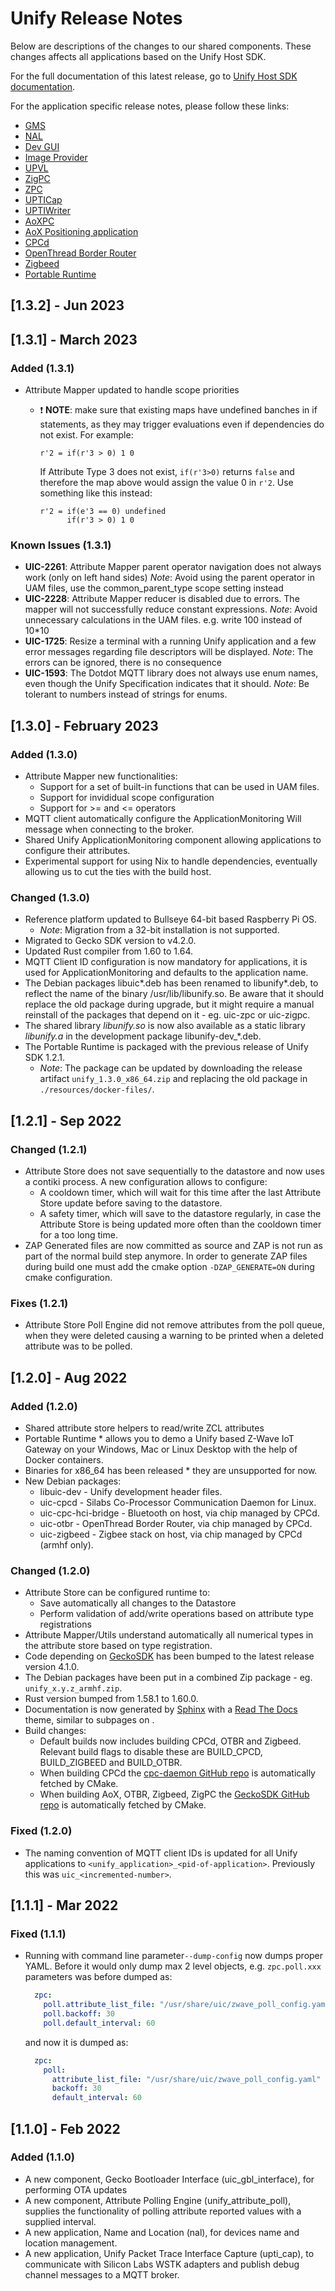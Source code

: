 # Unify Release Notes

Below are descriptions of the changes to our shared components.
These changes affects all applications based on the Unify Host SDK.

For the full documentation of this latest release, go to
[Unify Host SDK documentation](https://siliconlabs.github.io/UnifySDK).

For the application specific release notes, please follow these links:

* [GMS](applications/gms/release_notes.md)
* [NAL](applications/nal/release_notes.md)
* [Dev GUI](applications/dev_ui/dev_gui/release_notes.md)
* [Image Provider](applications/image_provider/release_notes.md)
* [UPVL](applications/upvl/release_notes.md)
* [ZigPC](applications/zigpc/release_notes.md)
* [ZPC](applications/zpc/release_notes.md)
* [UPTICap](applications/upti_cap/release_notes.md)
* [UPTIWriter](applications/upti_writer/release_notes.md)
* [AoXPC](applications/aox/applications/aoxpc/release_notes.md)
* [AoX Positioning application](applications/aox/applications/positioning/release_notes.md)
* [CPCd](applications/cpcd/release_notes.md)
* [OpenThread Border Router](applications/openthread_border_router/release_notes.md)
* [Zigbeed](applications/zigbeed/release_notes.md)
* [Portable Runtime](portable_runtime/release_notes.md)

## [1.3.2] - Jun 2023

## [1.3.1] - March 2023

### Added (1.3.1)

* Attribute Mapper updated to handle scope priorities
  * :exclamation: **NOTE**: make sure that existing maps have undefined banches
    in if statements, as they may trigger evaluations even if dependencies
    do not exist. For example:

    ```uam
    r'2 = if(r'3 > 0) 1 0
    ```

    If Attribute Type 3 does not exist, `if(r'3>0)` returns `false` and
    therefore the map above would assign the value 0 in `r'2`. Use something
    like this instead:

    ```uam
    r'2 = if(e'3 == 0) undefined
          if(r'3 > 0) 1 0
    ```

### Known Issues (1.3.1)

* **UIC-2261**: Attribute Mapper parent operator navigation does not always work (only on left hand sides)
  _Note_: Avoid using the parent operator in UAM files, use the common_parent_type scope setting instead
* **UIC-2228**: Attribute Mapper reducer is disabled due to errors. The mapper will not successfully reduce constant expressions.
  _Note_: Avoid unnecessary calculations in the UAM files. e.g. write 100 instead of 10*10
* **UIC-1725**: Resize a terminal with a running Unify application and a few error messages regarding file descriptors will be displayed.
  _Note_: The errors can be ignored, there is no consequence
* **UIC-1593**: The Dotdot MQTT library does not always use enum names, even though the Unify Specification indicates that it should.
  _Note_: Be tolerant to numbers instead of strings for enums.

## [1.3.0] - February 2023

### Added (1.3.0)

* Attribute Mapper new functionalities:
  * Support for a set of built-in functions that can be used in UAM files.
  * Support for invididual scope configuration
  * Support for >= and <= operators
* MQTT client automatically configure the ApplicationMonitoring Will message when
  connecting to the broker.
* Shared Unify ApplicationMonitoring component allowing applications to
  configure their attributes.
* Experimental support for using Nix to handle dependencies, eventually allowing us to cut the ties with the build host.

### Changed (1.3.0)

* Reference platform updated to Bullseye 64-bit based Raspberry Pi OS.
  * _Note_: Migration from a 32-bit installation is not supported.
* Migrated to Gecko SDK version to v4.2.0.
* Updated Rust compiler from 1.60 to 1.64.
* MQTT Client ID configuration is now mandatory for applications, it is used
  for ApplicationMonitoring and defaults to the application name.
* The Debian packages libuic*.deb has been renamed to libunify*.deb, to reflect
  the name of the binary /usr/lib/libunify.so. Be aware that it should replace the
  old package during upgrade, but it might require a manual reinstall of the packages
  that depend on it - eg. uic-zpc or uic-zigpc.
* The shared library *libunify.so* is now also available as a static library *libunify.a*
  in the development package libunify-dev_*.deb.
* The Portable Runtime is packaged with the previous release of Unify SDK 1.2.1.
  * _Note_: The package can be updated by downloading the release artifact `unify_1.3.0_x86_64.zip` and replacing the old package in `./resources/docker-files/`.

## [1.2.1] - Sep 2022

### Changed (1.2.1)

* Attribute Store does not save sequentially to the datastore and now uses a
  contiki process. A new configuration allows to configure:
  * A cooldown timer, which will wait for this time after the last Attribute
    Store update before saving to the datastore.
  * A safety timer, which will save to the datastore regularly, in case the
    Attribute Store is being updated more often than the cooldown timer for a
    too long time.
* ZAP Generated files are now committed as source and ZAP is not run as part of
  the normal build step anymore. In order to generate ZAP files during build one
  must add the cmake option `-DZAP_GENERATE=ON` during cmake configuration.

### Fixes (1.2.1)

* Attribute Store Poll Engine did not remove attributes from the poll queue,
  when they were deleted causing a warning to be printed when a deleted
  attribute was to be polled.

## [1.2.0] - Aug 2022

### Added (1.2.0)

* Shared attribute store helpers to read/write ZCL attributes
* Portable Runtime * allows you to demo a Unify based Z-Wave IoT Gateway on your Windows, Mac or Linux Desktop with the help of Docker containers.
* Binaries for x86_64 has been released * they are unsupported for now.
* New Debian packages:
  * libuic-dev - Unify development header files.
  * uic-cpcd - Silabs Co-Processor Communication Daemon for Linux.
  * uic-cpc-hci-bridge - Bluetooth on host, via chip managed by CPCd.
  * uic-otbr - OpenThread Border Router, via chip managed by CPCd.
  * uic-zigbeed - Zigbee stack on host, via chip managed by CPCd (armhf only).

### Changed (1.2.0)

* Attribute Store can be configured runtime to:
  * Save automatically all changes to the Datastore
  * Perform validation of add/write operations based on attribute type registrations
* Attribute Mapper/Utils understand automatically all numerical types in the
attribute store based on type registration.
* Code depending on [GeckoSDK](https://github.com/SiliconLabs/gecko_sdk) has been bumped to the latest release version 4.1.0.
* The Debian packages have been put in a combined Zip package - eg. `unify_x.y.z_armhf.zip`.
* Rust version bumped from 1.58.1 to 1.60.0.
* Documentation is now generated by [Sphinx](https://www.sphinx-doc.org/) with a [Read The Docs](https://readthedocs.org/) theme, similar to subpages on [](docs.silabs.com).
* Build changes:
  * Default builds now includes building CPCd, OTBR and Zigbeed. Relevant build flags to disable these are BUILD_CPCD, BUILD_ZIGBEED and BUILD_OTBR.
  * When building CPCd the [cpc-daemon GitHub repo](https://github.com/SiliconLabs/cpc-daemon) is automatically fetched by CMake.
  * When building AoX, OTBR, Zigbeed, ZigPC the [GeckoSDK GitHub repo](https://github.com/SiliconLabs/gecko_sdk) is automatically fetched by CMake.

### Fixed (1.2.0)

* The naming convention of MQTT client IDs is updated for all Unify applications to `<unify_application>_<pid-of-application>`. Previously this was `uic_<incremented-number>`.

## [1.1.1] - Mar 2022

### Fixed (1.1.1)

* Running with command line parameter`--dump-config` now dumps proper YAML.
  Before it would only dump max 2 level objects, e.g. `zpc.poll.xxx`
  parameters was before dumped as:

  ```yaml
    zpc:
      poll.attribute_list_file: "/usr/share/uic/zwave_poll_config.yaml"
      poll.backoff: 30
      poll.default_interval: 60
  ```

  and now it is dumped as:

  ```yaml
    zpc:
      poll:
        attribute_list_file: "/usr/share/uic/zwave_poll_config.yaml"
        backoff: 30
        default_interval: 60
  ```

## [1.1.0] - Feb 2022

### Added (1.1.0)

* A new component, Gecko Bootloader Interface (uic_gbl_interface), for performing OTA updates
* A new component, Attribute Polling Engine (unify_attribute_poll), supplies the functionality of polling attribute reported values with a supplied interval.
* A new application, Name and Location (nal), for devices name and location management.
* A new application, Unify Packet Trace Interface Capture (upti_cap), to communicate with Silicon Labs WSTK adapters and publish debug channel messages to a MQTT broker.
